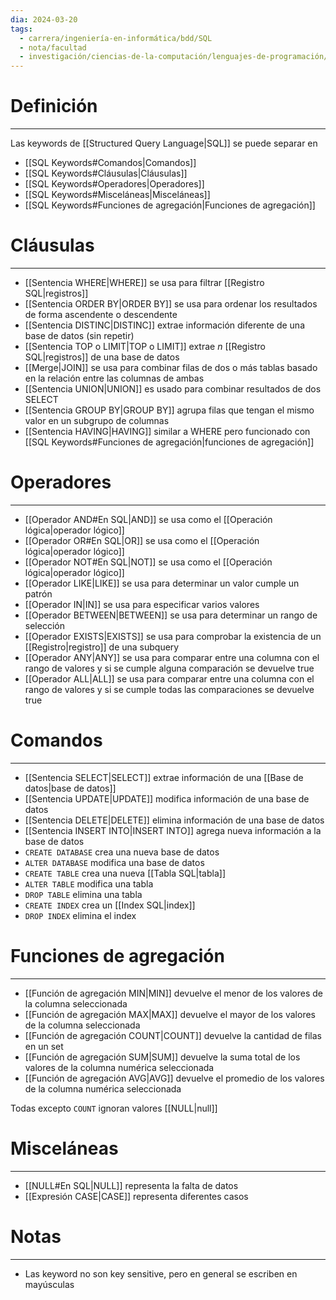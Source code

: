 ```yaml
---
dia: 2024-03-20
tags:
  - carrera/ingeniería-en-informática/bdd/SQL
  - nota/facultad
  - investigación/ciencias-de-la-computación/lenguajes-de-programación/lenguaje-SQL
---
```

# Definición
---
Las keywords de [[Structured Query Language|SQL]] se puede separar en 
* [[SQL Keywords#Comandos|Comandos]]
* [[SQL Keywords#Cláusulas|Cláusulas]]
* [[SQL Keywords#Operadores|Operadores]]
* [[SQL Keywords#Misceláneas|Misceláneas]]
* [[SQL Keywords#Funciones de agregación|Funciones de agregación]]

# Cláusulas
---
* [[Sentencia WHERE|WHERE]] se usa para filtrar [[Registro SQL|registros]]
* [[Sentencia ORDER BY|ORDER BY]] se usa para ordenar los resultados de forma ascendente o descendente
* [[Sentencia DISTINC|DISTINC]] extrae información diferente de una base de datos (sin repetir) 
* [[Sentencia TOP o LIMIT|TOP o LIMIT]] extrae $n$ [[Registro SQL|registros]] de una base de datos
* [[Merge|JOIN]] se usa para combinar filas de dos o más tablas basado en la relación entre las columnas de ambas
* [[Sentencia UNION|UNION]] es usado para combinar resultados de dos SELECT
* [[Sentencia GROUP BY|GROUP BY]] agrupa filas que tengan el mismo valor en un subgrupo de columnas
* [[Sentencia HAVING|HAVING]] similar a WHERE pero funcionado con [[SQL Keywords#Funciones de agregación|funciones de agregación]]

# Operadores
---
* [[Operador AND#En SQL|AND]] se usa como el [[Operación lógica|operador lógico]] 
* [[Operador OR#En SQL|OR]] se usa como el [[Operación lógica|operador lógico]] 
* [[Operador NOT#En SQL|NOT]] se usa como el [[Operación lógica|operador lógico]] 
* [[Operador LIKE|LIKE]] se usa para determinar un valor cumple un patrón
* [[Operador IN|IN]] se usa para especificar varios valores
* [[Operador BETWEEN|BETWEEN]] se usa para determinar un rango de selección
* [[Operador EXISTS|EXISTS]] se usa para comprobar la existencia de un [[Registro|registro]] de una subquery
* [[Operador ANY|ANY]] se usa para comparar entre una columna con el rango de valores y si se cumple alguna comparación se devuelve true
* [[Operador ALL|ALL]] se usa para comparar entre una columna con el rango de valores y si se cumple todas las comparaciones se devuelve true

# Comandos
---
* [[Sentencia SELECT|SELECT]] extrae información de una [[Base de datos|base de datos]]
* [[Sentencia UPDATE|UPDATE]] modifica información de una base de datos
* [[Sentencia DELETE|DELETE]] elimina información de una base de datos
* [[Sentencia INSERT INTO|INSERT INTO]] agrega nueva información a la base de datos
* `CREATE DATABASE` crea una nueva base de datos
* `ALTER DATABASE` modifica una base de datos
* `CREATE TABLE` crea una nueva [[Tabla SQL|tabla]]
* `ALTER TABLE` modifica una tabla
* `DROP TABLE` elimina una tabla
* `CREATE INDEX` crea un [[Index SQL|index]]
* `DROP INDEX` elimina el index

# Funciones de agregación
---
* [[Función de agregación MIN|MIN]] devuelve el menor de los valores de la columna seleccionada
* [[Función de agregación MAX|MAX]] devuelve el mayor de los valores de la columna seleccionada
* [[Función de agregación COUNT|COUNT]] devuelve la cantidad de filas en un set
* [[Función de agregación SUM|SUM]] devuelve la suma total de los valores de la columna numérica seleccionada
* [[Función de agregación AVG|AVG]] devuelve el promedio de los valores de la columna numérica seleccionada

Todas excepto `COUNT` ignoran valores [[NULL|null]]

# Misceláneas
---
* [[NULL#En SQL|NULL]] representa la falta de datos
* [[Expresión CASE|CASE]] representa diferentes casos 

# Notas
---
* Las keyword no son key sensitive, pero en general se escriben en mayúsculas